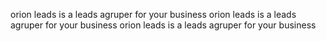 orion leads is a leads agruper for your business
orion leads is a leads agruper for your business
orion leads is a leads agruper for your business
